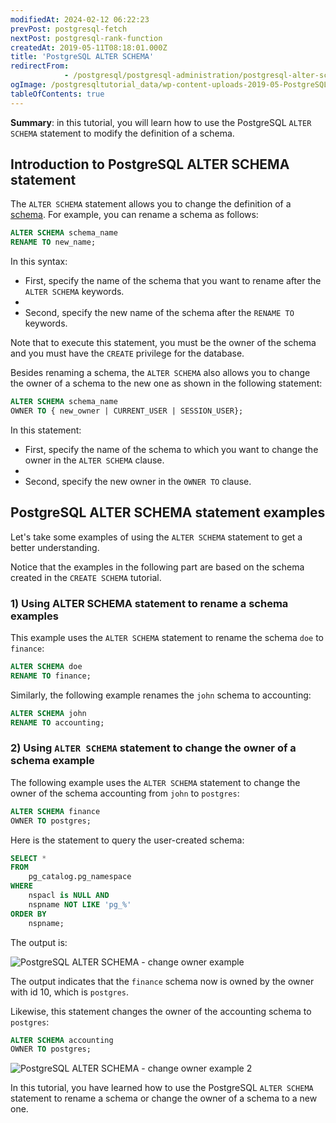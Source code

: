 ```yaml
---
modifiedAt: 2024-02-12 06:22:23
prevPost: postgresql-fetch
nextPost: postgresql-rank-function
createdAt: 2019-05-11T08:18:01.000Z
title: 'PostgreSQL ALTER SCHEMA'
redirectFrom: 
            - /postgresql/postgresql-administration/postgresql-alter-schema
ogImage: /postgresqltutorial_data/wp-content-uploads-2019-05-PostgreSQL-ALTER-SCHEMA-change-owner-example.png
tableOfContents: true
---
```



**Summary**: in this tutorial, you will learn how to use the PostgreSQL `ALTER SCHEMA` statement to modify the definition of a schema.

## Introduction to PostgreSQL ALTER SCHEMA statement

The `ALTER SCHEMA` statement allows you to change the definition of a [schema](/postgresql/postgresql-administration/postgresql-schema). For example, you can rename a schema as follows:

```sql
ALTER SCHEMA schema_name
RENAME TO new_name;
```

In this syntax:

- First, specify the name of the schema that you want to rename after the `ALTER SCHEMA` keywords.
-
- Second, specify the new name of the schema after the `RENAME TO` keywords.

Note that to execute this statement, you must be the owner of the schema and you must have the `CREATE` privilege for the database.

Besides renaming a schema, the `ALTER SCHEMA` also allows you to change the owner of a schema to the new one as shown in the following statement:

```sql
ALTER SCHEMA schema_name
OWNER TO { new_owner | CURRENT_USER | SESSION_USER};
```

In this statement:

- First, specify the name of the schema to which you want to change the owner in the `ALTER SCHEMA` clause.
-
- Second, specify the new owner in the `OWNER TO` clause.

## PostgreSQL ALTER SCHEMA statement examples

Let's take some examples of using the `ALTER SCHEMA` statement to get a better understanding.

Notice that the examples in the following part are based on the schema created in the `CREATE SCHEMA` tutorial.

### 1) Using ALTER SCHEMA statement to rename a schema examples

This example uses the `ALTER SCHEMA` statement to rename the schema `doe` to `finance`:

```sql
ALTER SCHEMA doe
RENAME TO finance;
```

Similarly, the following example renames the `john` schema to accounting:

```sql
ALTER SCHEMA john
RENAME TO accounting;
```

### 2) Using `ALTER SCHEMA` statement to change the owner of a schema example

The following example uses the `ALTER SCHEMA` statement to change the owner of the schema accounting from `john` to `postgres`:

```sql
ALTER SCHEMA finance
OWNER TO postgres;
```

Here is the statement to query the user-created schema:

```sql
SELECT *
FROM
    pg_catalog.pg_namespace
WHERE
    nspacl is NULL AND
    nspname NOT LIKE 'pg_%'
ORDER BY
    nspname;
```

The output is:

![PostgreSQL ALTER SCHEMA - change owner example](/postgresqltutorial_data/wp-content-uploads-2019-05-PostgreSQL-ALTER-SCHEMA-change-owner-example.png)

The output indicates that the `finance` schema now is owned by the owner with id 10, which is `postgres`.

Likewise, this statement changes the owner of the accounting schema to `postgres`:

```sql
ALTER SCHEMA accounting
OWNER TO postgres;
```

![PostgreSQL ALTER SCHEMA - change owner example 2](/postgresqltutorial_data/wp-content-uploads-2019-05-PostgreSQL-ALTER-SCHEMA-change-owner-example-2.png)

In this tutorial, you have learned how to use the PostgreSQL `ALTER SCHEMA` statement to rename a schema or change the owner of a schema to a new one.
